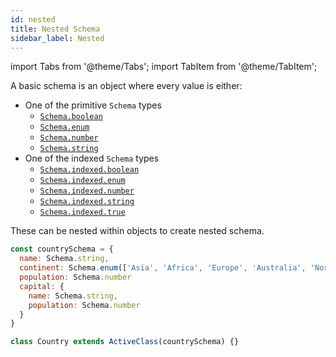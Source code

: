 ```yaml
---
id: nested
title: Nested Schema
sidebar_label: Nested
---
```


import Tabs from '@theme/Tabs';
import TabItem from '@theme/TabItem';

A basic schema is an object where every value is either:

- One of the primitive `Schema` types
  - [`Schema.boolean`](types/boolean.md)
  - [`Schema.enum`](types/enum.md)
  - [`Schema.number`](types/number.md)
  - [`Schema.string`](types/string.md)
- One of the indexed `Schema` types
  - [`Schema.indexed.boolean`](types/indexed.md)
  - [`Schema.indexed.enum`](types/indexed.md)
  - [`Schema.indexed.number`](types/indexed.md)
  - [`Schema.indexed.string`](types/indexed.md)
  - [`Schema.indexed.true`](types/indexed.md)

These can be nested within objects to create nested schema.

<JsTsTabs>
<TabItem value='js'>

```js
const countrySchema = {
  name: Schema.string,
  continent: Schema.enum(['Asia', 'Africa', 'Europe', 'Australia', 'North America', 'South America', 'Antarctica']),
  population: Schema.number
  capital: {
    name: Schema.string,
    population: Schema.number
  }
}

class Country extends ActiveClass(countrySchema) {}
```

</TabItem>
</JsTsTabs>